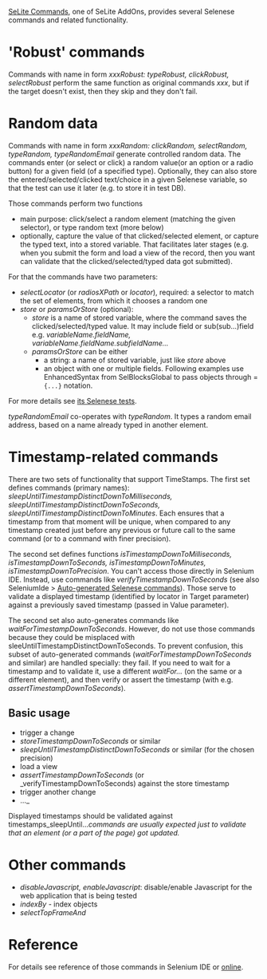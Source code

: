 [SeLite Commands](https://addons.mozilla.org/en-US/firefox/addon/selite-commands/), one of SeLite AddOns, provides several Selenese commands and related functionality.

# 'Robust' commands #
Commands with name in form <i>xxxRobust: typeRobust, clickRobust, selectRobust</i> perform the same function as original commands _xxx_, but if the target doesn't exist, then they skip and they don't fail.

# Random data #
Commands with name in form <i>xxxRandom: clickRandom, selectRandom, typeRandom, typeRandomEmail</i> generate controlled random data. The commands enter (or select or click) a random value(or an option or a radio button) for a given field (of a specified type). Optionally, they can also store the entered/selected/clicked text/choice in a given Selenese variable, so that the test can use it later (e.g. to store it in test DB).

Those commands perform two functions
  * main purpose: click/select a random element (matching the given selector), or type random text (more below)
  * optionally, capture the value of that clicked/selected element, or capture the typed text, into a stored variable. That facilitates later stages (e.g. when you submit the form and load a view of the record, then you want can validate that the clicked/selected/typed data got submitted).

For that the commands have two parameters:
  * _selectLocator_ (or _radiosXPath_ or _locator_), required: a selector to match the set of elements, from which it chooses a random one
  * _store_ or _paramsOrStore_ (optional):
    * _store_ is a name of stored variable, where the command saves the clicked/selected/typed value. It may include field or sub(sub...)field e.g. <i>variableName.fieldName, variableName.fieldName.subfieldName...</i>
    * _paramsOrStore_ can be either
      * a string: a name of stored variable, just like _store_ above
      * an object with one or multiple fields. Following examples use EnhancedSyntax from SelBlocksGlobal to pass objects through =`````{...}````` notation.

For more details see [its Selenese tests](https://code.google.com/p/selite/source/browse/#git%2Fcommands%2Fselenese-tests).

_typeRandomEmail_ co-operates with _typeRandom_. It types a random email address, based on a name already typed in another element.

# Timestamp-related commands #
There are two sets of functionality that support TimeStamps. The first set defines commands (primary names): <i>sleepUntilTimestampDistinctDownToMilliseconds, sleepUntilTimestampDistinctDownToSeconds, sleepUntilTimestampDistinctDownToMinutes</i>. Each ensures that a timestamp from that moment will be unique, when compared to any timestamp created just before any previous or future call to the same command (or to a command with finer precision).

The second set defines functions <i>isTimestampDownToMilliseconds, isTimestampDownToSeconds, isTimestampDownToMinutes, isTimestampDownToPrecision</i>. You can't access those directly in Selenium IDE. Instead, use commands like _verifyTimestampDownToSeconds_ (see also  SeleniumIde > [Auto-generated Selenese commands](SeleniumIde#Auto-generated_Selenese_commands.md)). Those serve to validate a displayed timestamp (identified by locator in Target parameter) against a previously saved timestamp (passed in Value parameter).

The second set also auto-generates commands like _waitForTimestampDownToSeconds_. However, do not use those commands because they could be misplaced with sleeUntilTimestampDistinctDownToSeconds. To prevent confusion, this subset of auto-generated commands (_waitForTimestampDownToSeconds_ and similar) are handled specially: they fail. If you need to wait for a timestamp and to validate it, use a different _waitFor..._ (on the same or a different element), and then verify or assert the timestamp (with e.g. _assertTimestampDownToSeconds_).

## Basic usage ##
  * trigger a change
  * _storeTimestampDownToSeconds_ or similar
  * _sleepUntilTimestampDistinctDownToSeconds_ or similar (for the chosen precision)
  * load a view
  * _assertTimestampDownToSeconds_ (or _verifyTimestampDownToSeconds) against the store timestamp
  * trigger another change
  * ..._

Displayed timestamps should be validated against timestamps\_sleepUntil..._commands are usually expected just to validate that an element (or a part of the page) got updated._

# Other commands #
  * <i>disableJavascript, enableJavascript</i>: disable/enable Javascript for the web application that is being tested
  * _indexBy_ - index objects
  * _selectTopFrameAnd_

# Reference #
For details see reference of those commands in Selenium IDE or [online](https://selite.googlecode.com/git/commands/src/chrome/content/reference.xml)<a href='Hidden comment:  or local at _chrome://selite-commands/content/reference.xml_'></a>.